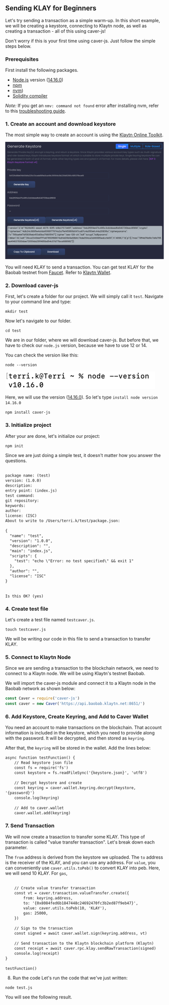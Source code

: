 ## Sending KLAY for Beginners <a id="sending-klay-at-a-glance"></a>

Let's try sending a transaction as a simple warm-up. In this short example, we will be creating a keystore, connecting to Klaytn node, as well as creating a transaction - all of this using caver-js!

Don't worry if this is your first time using caver-js. Just follow the simple steps below.

### Prerequisites

First install the following packages.
* [Node.js](https://nodejs.org/en/download/) version ([14.16.0](https://nodejs.org/dist/latest-v14.x/))
* [npm](https://www.npmjs.com/get-npm)
* [nvm](https://github.com/nvm-sh/nvm)\)
* [Solidity compiler](https://solidity.readthedocs.io/en/develop/installing-solidity.html)

*Note:* If you get an `nmv: command not found` error after installing nvm, refer to this [troubleshooting guide](https://github.com/nvm-sh/nvm/issues/2060).
 
### 1. Create an account and download keystore <a id="1.-create-an-account-and-download-keystore"></a>
The most simple way to create an account is using the [Klaytn Online Toolkit](https://klaytn.github.io/klaytn-online-toolkit/misc/generateKeystore).

![](../images/keystore.png)

You will need KLAY to send a transaction. You can get test KLAY for the Baobab testnet from [Faucet](https://baobab.wallet.klaytn.foundation/faucet). Refer to [Klaytn Wallet](../../../toolkit/klaytn-wallet.md#how-to-receive-baobab-testnet-klay).

### 2. Download caver-js <a id="2.-download-caver-js"></a>

First, let's create a folder for our project. We will simply call it   `test`. Navigate to your command line and type:

```
mkdir test
```

Now let's navigate to our folder.

```
cd test
```

We are in our folder, where we will download caver-js. But before that, we have to check our `node.js` version, because we have to use 12 or 14. 

You can check the version like this:

```
node --version
```

![img](../images/node_version.png)

Here, we will use the version ([14.16.0](https://nodejs.org/dist/latest-v14.x/)). So let's type `install node version 14.16.0`


```
npm install caver-js
```

### 3. Initialize project <a id="3.-initialize-project"></a>

After your are done, let's initialize our project:

```
npm init
```

Since we are just doing a simple test, it doesn't matter how you answer the questions.

```

package name: (test) 
version: (1.0.0) 
description: 
entry point: (index.js) 
test command: 
git repository: 
keywords: 
author: 
license: (ISC) 
About to write to /Users/terri.k/test/package.json:

{
  "name": "test",
  "version": "1.0.0",
  "description": "",
  "main": "index.js",
  "scripts": {
    "test": "echo \"Error: no test specified\" && exit 1"
  },
  "author": "",
  "license": "ISC"
}


Is this OK? (yes)
```

### 4. Create test file <a id="4.-create-test-file"></a>

Let's create a test file named `testcaver.js`.

``` 
touch testcaver.js
```

We will be writing our code in this file to send a transaction to transfer KLAY.


### 5. Connect to Klaytn Node <a id="5.-connect-to-klaytn-node"></a> 

Since we are sending a transaction to the blockchain network, we need to connect to a Klaytn node. We will be using Klaytn's testnet Baobab.

We will import the caver-js module and connect it to a Klaytn node in the Baobab network as shown below:

```javascript
const Caver = require('caver-js')
const caver = new Caver('https://api.baobab.klaytn.net:8651/')
```

### 6. Add Keystore, Create Keyring, and Add to Caver Wallet <a id="6.-add-keystore-create-keyring-and-add-to-caver-wallet"></a> 

You need an account to make transactions on the blockchain. That account information is included in the keystore, which you need to provide along with the password. It will be decrypted, and then stored as `keyring`.

After that, the `keyring` will be stored in the wallet. Add the lines below:

```
async function testFunction() {
    // Read keystore json file
    const fs = require('fs')
	const keystore = fs.readFileSync('{keystore.json}', 'utf8')

	// Decrypt keystore and create
	const keyring = caver.wallet.keyring.decrypt(keystore, '{password}')
	console.log(keyring)

    // Add to caver.wallet
	caver.wallet.add(keyring)
```

### 7. Send Transaction <a id="7.-send-transaction"></a> 

We will now create a trasaction to transfer some KLAY. This type of transaction is called "value transfer transaction". Let's break down each parameter.

The `from` address is derived from the keystore we uploaded. The `to` address is the receiver of the KLAY, and you can use any address. For `value`, you can conveniently use `caver.utils.toPeb()` to convert KLAY into peb. Here, we will send 10 KLAY. For `gas`, 

```
	
	// Create value transfer transaction
	const vt = caver.transaction.valueTransfer.create({
		from: keyring.address,
		to: '{0x8084fed6b1847448c24692470fc3b2ed87f9eb47}',
		value: caver.utils.toPeb(10, 'KLAY'),
		gas: 25000,
	})

	// Sign to the transaction
	const signed = await caver.wallet.sign(keyring.address, vt)

	// Send transaction to the Klaytn blockchain platform (Klaytn)
	const receipt = await caver.rpc.klay.sendRawTransaction(signed)
	console.log(receipt)
}

testFunction()
```

8. Run the code
Let's run the code that we've just written:

```
node test.js
```

You will see the following result.